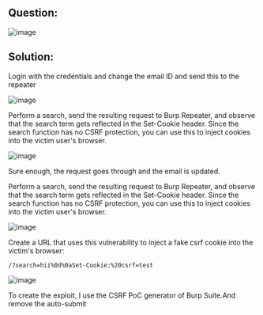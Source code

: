 ## Question:

![image](https://github.com/Nifalnasar/Portswigger-Labs/assets/141356053/cf47c38f-205f-48ef-8cce-e1d4585a308c)

## Solution:

Login with the credentials and change the email ID and send this to the repeater

![image](https://github.com/Nifalnasar/Portswigger-Labs/assets/141356053/bada5494-868d-4cc5-be7f-00e43f5091d1)

Perform a search, send the resulting request to Burp Repeater, and observe that the search term gets reflected in the Set-Cookie header. Since the search function has no CSRF protection, you can use this to inject cookies into the victim user's browser.

![image](https://github.com/Nifalnasar/Portswigger-Labs/assets/141356053/3c4c030e-5e2f-479d-9db6-b829a402d7c4)

Sure enough, the request goes through and the email is updated.

Perform a search, send the resulting request to Burp Repeater, and observe that the search term gets reflected in the Set-Cookie header. Since the search function has no CSRF protection, you can use this to inject cookies into the victim user's browser.

![image](https://github.com/Nifalnasar/Portswigger-Labs/assets/141356053/d6ce41dd-0f91-45c3-a82e-671ecc32e447)

Create a URL that uses this vulnerability to inject a fake csrf cookie into the victim's browser:

```/?search=hii%0d%0aSet-Cookie:%20csrf=test```

![image](https://github.com/Nifalnasar/Portswigger-Labs/assets/141356053/03003892-0100-4c76-8173-6aa95c514319)

To create the exploit, I use the CSRF PoC generator of Burp Suite.And remove the auto-submit <script> block and instead add the following code to inject the cookie and submit the form:

``` <img src="https://0a5a007c04f7f14a84367c1200fc00f2.web-security-academy.net/?search=test%0d%0aSet-Cookie:%20csrf=anytoken%3b%20SameSite=None" onerror="document.forms[0].submit();"/>```

![image](https://github.com/Nifalnasar/Portswigger-Labs/assets/141356053/bb76a51c-f97c-4a64-a2b8-c980775dd6cf)

Goto exploit server and change the body

![image](https://github.com/Nifalnasar/Portswigger-Labs/assets/141356053/e8810b78-9033-4901-85c4-b16ae8f48442)

Lab Solved

![image](https://github.com/Nifalnasar/Portswigger-Labs/assets/141356053/aa839754-f83d-4573-8989-33738bf29eb2)


